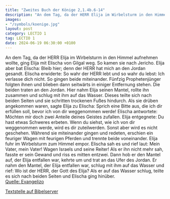 ```yaml
---
title: "Zweites Buch der Könige 2,1.4b.6-14"
description: "An dem Tag, da der HERR Elija im Wirbelsturm in den Himmel aufnehmen wollte, ging Elija mit Elischa von Gilgal weg. So kamen sie nach Jericho. Elija aber bat Elischa: Bleib hier; denn der HERR hat mich an den Jordan gesandt. Elischa erwiderte: So wahr der HERR lebt und so wahr du...."
images:
- "/symbols/koenige.jpg"
layout: post
category: LECTIO 1
tag: LECTIO 1
date: 2024-06-19 06:30:00 +0100
---
```

An dem Tag, da der HERR Elija im Wirbelsturm in den Himmel aufnehmen wollte, ging Elija mit Elischa von Gilgal weg.
So kamen sie nach Jericho.
Elija aber bat Elischa: Bleib hier; denn der HERR hat mich an den Jordan gesandt. Elischa erwiderte: So wahr der HERR lebt und so wahr du lebst: Ich verlasse dich nicht.<!--more--> So gingen beide miteinander.
Fünfzig Prophetenjünger folgten ihnen und blieben dann seitwärts in einiger Entfernung stehen. Die beiden traten an den Jordan.
Hier nahm Elija seinen Mantel, rollte ihn zusammen und schlug mit ihm auf das Wasser. Dieses teilte sich nach beiden Seiten und sie schritten trockenen Fußes hindurch.
Als sie drüben angekommen waren, sagte Elija zu Elischa: Sprich eine Bitte aus, die ich dir erfüllen soll, bevor ich von dir weggenommen werde! Elischa antwortete: Möchten mir doch zwei Anteile deines Geistes zufallen.
Elija entgegnete: Du hast etwas Schweres erbeten. Wenn du siehst, wie ich von dir weggenommen werde, wird es dir zuteilwerden. Sonst aber wird es nicht geschehen.
Während sie miteinander gingen und redeten, erschien ein feuriger Wagen mit feurigen Pferden und trennte beide voneinander. Elija fuhr im Wirbelsturm zum Himmel empor.
Elischa sah es und rief laut: Mein Vater, mein Vater! Wagen Israels und seine Reiter! Als er ihn nicht mehr sah, fasste er sein Gewand und riss es mitten entzwei.
Dann hob er den Mantel auf, der Elija entfallen war, kehrte um und trat an das Ufer des Jordan.
Er nahm den Mantel, der Elija entfallen war, schlug mit ihm auf das Wasser und rief: Wo ist der HERR, der Gott des Elija? Als er auf das Wasser schlug, teilte es sich nach beiden Seiten und Elischa ging hinüber.<br>
[Quelle: Evangelizo](https://evangeliumtagfuertag.org/DE/gospel)

[Textstelle auf Bibelserver](https://www.bibleserver.com/EU/2.Könige2,1.4b.6-14)
